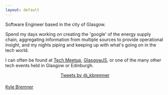 ```yaml
---
layout: default
---
```

Software Engineer based in the city of Glasgow.

Spend my days working on creating the 'google' of the energy supply chain, aggregating information from multiple sources to provide operational insight, and my nights piping and keeping up with what's going on in the tech world.

I can often be found at [Tech Meetup](http://techmeetup.co.uk), [GlasgowJS](http://glasgowjs.com), or one of the many other tech events held in Glasgow or Edinburgh.

<div style="width: 100%; text-align: center; padding-bottom: 20px;" class="twitter">
  <a class="twitter-timeline" href="https://twitter.com/_kbremner" data-widget-id="631793308554166272">Tweets by @_kbremner</a>
  <script>!function(d,s,id){var js,fjs=d.getElementsByTagName(s)[0],p=/^http:/.test(d.location)?'http':'https';if(!d.getElementById(id)){js=d.createElement(s);js.id=id;js.src=p+"://platform.twitter.com/widgets.js";fjs.parentNode.insertBefore(js,fjs);}}(document,"script","twitter-wjs");</script>
</div>

<div style="width: 100%;">
  <script async src="https://static.medium.com/embed.js"></script><a class="m-profile" data-width="100%" href="https://medium.com/@_kbremner">Kyle Bremner</a>
</div>
